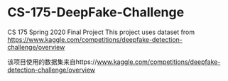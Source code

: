 # CS-175-DeepFake-Challenge
CS 175 Spring 2020 Final Project
This project uses dataset from https://www.kaggle.com/competitions/deepfake-detection-challenge/overview

该项目使用的数据集来自https://www.kaggle.com/competitions/deepfake-detection-challenge/overview

